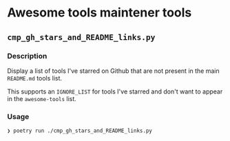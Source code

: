 # Awesome tools maintener tools

## `cmp_gh_stars_and_README_links.py`

### Description

Display a list of tools I've starred on Github that are not present in the main `README.md` tools list.

This supports an `IGNORE_LIST` for tools I've starred and don't want to appear in the `awesome-tools` list.

### Usage

```
❯ poetry run ./cmp_gh_stars_and_README_links.py
```
